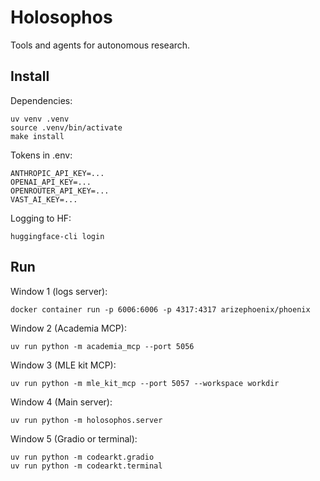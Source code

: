# Holosophos

Tools and agents for autonomous research.

## Install

Dependencies:
```
uv venv .venv
source .venv/bin/activate
make install
```

Tokens in .env:
```
ANTHROPIC_API_KEY=...
OPENAI_API_KEY=...
OPENROUTER_API_KEY=...
VAST_AI_KEY=...
```

Logging to HF:
```
huggingface-cli login
```


## Run

Window 1 (logs server):
```
docker container run -p 6006:6006 -p 4317:4317 arizephoenix/phoenix
```

Window 2 (Academia MCP):
```
uv run python -m academia_mcp --port 5056
```

Window 3 (MLE kit MCP):
```
uv run python -m mle_kit_mcp --port 5057 --workspace workdir
```

Window 4 (Main server):
```
uv run python -m holosophos.server
```

Window 5 (Gradio or terminal):
```
uv run python -m codearkt.gradio
uv run python -m codearkt.terminal
```
